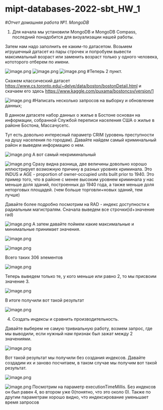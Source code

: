 # mipt-databases-2022-sbt_HW_1
#*Отчет домашняя работа №1. MongoDB*


1.  Для начала мы установили MongoDB и MongoDB Compass, последний понадобится для визуализации нашей работы. 

Затем нам надо заполнить ее каким-то датасетом. Возьмем игрушечный датасет из пары строчек и попробуем вывести максимальный возраст или заменить возраст только у одного человека, кототорого отберем по имени.

![image.png](https://github.com/vladimirnikitin01/mipt-databases-2022-sbt_HW_1/blob/screenshots/1.png)
![image.png](https://github.com/vladimirnikitin01/mipt-databases-2022-sbt_HW_1/blob/screenshots/2.png)
![image.png](https://github.com/vladimirnikitin01/mipt-databases-2022-sbt_HW_1/blob/screenshots/3.png)
#Теперь 2 пункт.

Скажем классический датасет https://www.cs.toronto.edu/~delve/data/boston/bostonDetail.html и скачаем его здесь https://www.kaggle.com/puxama/bostoncsv/version/1

![image.png](https://github.com/vladimirnikitin01/mipt-databases-2022-sbt_HW_1/blob/screenshots/4.png)
#Написать несколько запросов на выборку и обновление данных;

В данном датасете набор данных о жилье в Бостоне основан на информации, собранной Службой переписи населения США о жилье в районе Бостона, Массачусетс.

Тут есть довольно интересный параметр CRIM (уровень преступности на душу населения по городам). Давайте найдем самый криминальный район и выведем информацию о нем.



![image.png](https://github.com/vladimirnikitin01/mipt-databases-2022-sbt_HW_1/blob/screenshots/5.png)
А вот самый некриминальный 


![image.png](https://github.com/vladimirnikitin01/mipt-databases-2022-sbt_HW_1/blob/screenshots/6.png)
Сразу видна разница, две величины довольно хорошо иллюстрирует возможную причину в разных уровнях криминала. Это INDUS и AGE - proportion of owner-occupied units built prior to 1940. Это пример того, что в районе с менее высоким уровнем криминала у нас меньше доля зданий, построенных до 1940 года, а также меньше доля неторговых площадей. (чем больше торговли+новых зданий, тем лучше)


Давайте более подробно посмотрим на RAD - индекс доступности к радиальным магистралям. Сначала выведем все строчки(id+значение rad)

![image.png](https://github.com/vladimirnikitin01/mipt-databases-2022-sbt_HW_1/blob/screenshots/7.png)
А затем давайте поймем какие максимальные и минимальные принимает значения.


![image.png](https://github.com/vladimirnikitin01/mipt-databases-2022-sbt_HW_1/blob/screenshots/8.png)

![image.png](https://github.com/vladimirnikitin01/mipt-databases-2022-sbt_HW_1/blob/screenshots/9.png)

Всего таких 306 элементов

![image.png](https://github.com/vladimirnikitin01/mipt-databases-2022-sbt_HW_1/blob/screenshots/10.png)

Теперь выведем только те, у кого меньше или равно 2, то мы присвоим значение 3. 


![image.png](https://github.com/vladimirnikitin01/mipt-databases-2022-sbt_HW_1/blob/screenshots/11.png)

В итоге получили вот такой результат


![image.png](https://github.com/vladimirnikitin01/mipt-databases-2022-sbt_HW_1/blob/screenshots/12.png)


4. Создать индексы и сравнить производительность.


Давайте выберем не самую тривиальную работу, возмем запрос, где мы выводили, если нужный нам признак был зажат между 2 значениями.

![image.png](https://github.com/vladimirnikitin01/mipt-databases-2022-sbt_HW_1/blob/screenshots/13.png)



Вот такой результат мы получили без создания индексов. 
Давайте создадим их и заново посчитаем, в таком случае мы получим вот такой результат. 



![image.png](https://github.com/vladimirnikitin01/mipt-databases-2022-sbt_HW_1/blob/screenshots/14.png)


![image.png](https://github.com/vladimirnikitin01/mipt-databases-2022-sbt_HW_1/blob/screenshots/15.png)
Посмотрим на параметр executionTimeMillis. Без индексов он был равен 4, во втором уже 0(понятно, что это около 0). Также по другим параметрам хорошо видно, что индексирование уменьшает время запросов 

